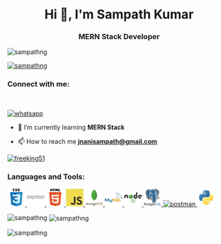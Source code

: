 <h1 align="center">Hi 👋, I'm Sampath Kumar</h1>
<h3 align="center">MERN Stack Developer</h3>

<p align="left"> <img src="https://komarev.com/ghpvc/?username=sampathng&label=Profile%20views&color=0e75b6&style=flat" alt="sampathng" /> </p>

<p align="left"> <a href="https://github.com/ryo-ma/github-profile-trophy"><img src="https://github-profile-trophy.vercel.app/?username=sampathng" alt="sampathng" /></a> </p>
<h3 align="left">Connect with me:</h3>
<p align="left"> <a href="https://www.linkedin.com/in/sampath-kumar-732937220/" target="blank"><img src="https://cdn-icons-png.flaticon.com/128/174/174857.png" alt="" /></a> </p>

<p align="left"> <a href="https://api.whatsapp.com/send?phone=+917013229135&text=This%20message%20from%20github%20profile%20view" target="blank"><img src="https://cdn-icons-png.flaticon.com/128/2504/2504957.png" alt="whatsapp"></a> </p>


- 🌱 I’m currently learning **MERN Stack**

- 📫 How to reach me **jnanisampath@gmail.com**


<p align="left">
<a href="https://twitter.com/freeking51" target="blank"><img align="center" src="https://raw.githubusercontent.com/rahuldkjain/github-profile-readme-generator/master/src/images/icons/Social/twitter.svg" alt="freeking51" height="30" width="40" /></a>
</p>

<h3 align="left">Languages and Tools:</h3>
<p align="left"> <a href="https://www.w3schools.com/css/" target="_blank" rel="noreferrer"> <img src="https://raw.githubusercontent.com/devicons/devicon/master/icons/css3/css3-original-wordmark.svg" alt="css3" width="40" height="40"/> </a> <a href="https://expressjs.com" target="_blank" rel="noreferrer"> <img src="https://raw.githubusercontent.com/devicons/devicon/master/icons/express/express-original-wordmark.svg" alt="express" width="40" height="40"/> </a> <a href="https://www.w3.org/html/" target="_blank" rel="noreferrer"> <img src="https://raw.githubusercontent.com/devicons/devicon/master/icons/html5/html5-original-wordmark.svg" alt="html5" width="40" height="40"/> </a> <a href="https://developer.mozilla.org/en-US/docs/Web/JavaScript" target="_blank" rel="noreferrer"> <img src="https://raw.githubusercontent.com/devicons/devicon/master/icons/javascript/javascript-original.svg" alt="javascript" width="40" height="40"/> </a> <a href="https://www.mongodb.com/" target="_blank" rel="noreferrer"> <img src="https://raw.githubusercontent.com/devicons/devicon/master/icons/mongodb/mongodb-original-wordmark.svg" alt="mongodb" width="40" height="40"/> </a> <a href="https://www.mysql.com/" target="_blank" rel="noreferrer"> <img src="https://raw.githubusercontent.com/devicons/devicon/master/icons/mysql/mysql-original-wordmark.svg" alt="mysql" width="40" height="40"/> </a> <a href="https://nodejs.org" target="_blank" rel="noreferrer"> <img src="https://raw.githubusercontent.com/devicons/devicon/master/icons/nodejs/nodejs-original-wordmark.svg" alt="nodejs" width="40" height="40"/> </a> <a href="https://www.postgresql.org" target="_blank" rel="noreferrer"> <img src="https://raw.githubusercontent.com/devicons/devicon/master/icons/postgresql/postgresql-original-wordmark.svg" alt="postgresql" width="40" height="40"/> </a> <a href="https://postman.com" target="_blank" rel="noreferrer"> <img src="https://www.vectorlogo.zone/logos/getpostman/getpostman-icon.svg" alt="postman" width="40" height="40"/> </a> <a href="https://www.python.org" target="_blank" rel="noreferrer"> <img src="https://raw.githubusercontent.com/devicons/devicon/master/icons/python/python-original.svg" alt="python" width="40" height="40"/> </a> </p>

<p><img align="left" src="https://github-readme-stats.vercel.app/api/top-langs?username=sampathng&show_icons=true&locale=en&layout=compact" alt="sampathng" /></p>

<p>&nbsp;<img align="center" src="https://github-readme-stats.vercel.app/api?username=sampathng&show_icons=true&locale=en" alt="sampathng" /></p>

<p><img align="center" src="https://github-readme-streak-stats.herokuapp.com/?user=sampathng&" alt="sampathng" /></p>
